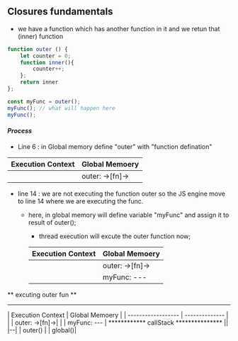 ## Closures fundamentals


-  we have a function which has another function in it and we retun that (inner) function
```js
function outer () {
	let counter = 0;
	function inner(){
		counter++;
	};
	return inner
};

const myFunc = outer();
myFunc(); // what will happen here
myFunc(); 
```

#### *Process*

- Line 6 : in Global memory define "outer" with "function defination"

| Execution Context | Global Memoery |
| ------------------ | -------------- |
| | outer: ->[fn]->|

- line 14 : we are not executing the function outer so the JS engine move to line 14 where we are executing the func.
  - here, in global memory will define variable "myFunc" and assign  it to result of outer();
	- thread execution will excute the outer function now;

	| Execution Context | Global Memoery |
	| ------------------ | -------------- |
	| | outer: ->[fn]->|
	| | myFunc: --- |
 
 ** excuting outer fun **                      
  ***************************
  | Execution Context | Global Memoery |
	| ------------------ | -------------- |
	| | outer: ->[fn]->|
	|  | myFunc: --- |
	************ callStack ***************
  ||
  |--|
	| outer() |
	| global()|

